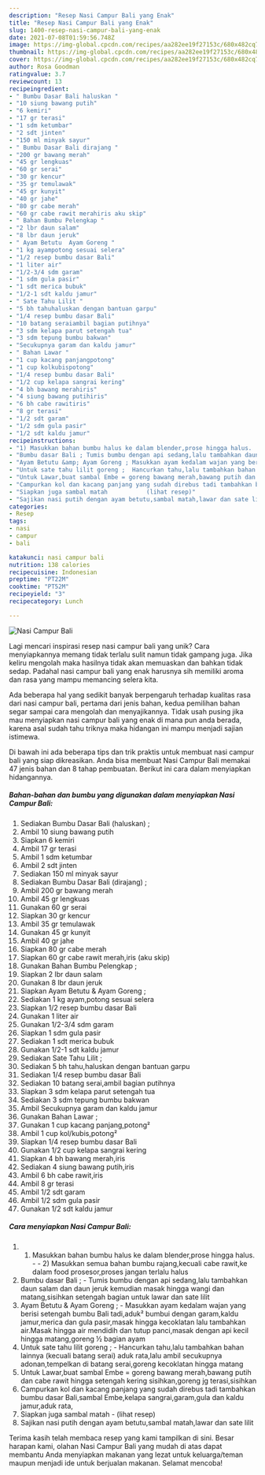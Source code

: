 ```yaml
---
description: "Resep Nasi Campur Bali yang Enak"
title: "Resep Nasi Campur Bali yang Enak"
slug: 1400-resep-nasi-campur-bali-yang-enak
date: 2021-07-08T01:59:56.748Z
image: https://img-global.cpcdn.com/recipes/aa282ee19f27153c/680x482cq70/nasi-campur-bali-foto-resep-utama.jpg
thumbnail: https://img-global.cpcdn.com/recipes/aa282ee19f27153c/680x482cq70/nasi-campur-bali-foto-resep-utama.jpg
cover: https://img-global.cpcdn.com/recipes/aa282ee19f27153c/680x482cq70/nasi-campur-bali-foto-resep-utama.jpg
author: Rosa Goodman
ratingvalue: 3.7
reviewcount: 13
recipeingredient:
- " Bumbu Dasar Bali haluskan "
- "10 siung bawang putih"
- "6 kemiri"
- "17 gr terasi"
- "1 sdm ketumbar"
- "2 sdt jinten"
- "150 ml minyak sayur"
- " Bumbu Dasar Bali dirajang "
- "200 gr bawang merah"
- "45 gr lengkuas"
- "60 gr serai"
- "30 gr kencur"
- "35 gr temulawak"
- "45 gr kunyit"
- "40 gr jahe"
- "80 gr cabe merah"
- "60 gr cabe rawit merahiris aku skip"
- " Bahan Bumbu Pelengkap "
- "2 lbr daun salam"
- "8 lbr daun jeruk"
- " Ayam Betutu  Ayam Goreng "
- "1 kg ayampotong sesuai selera"
- "1/2 resep bumbu dasar Bali"
- "1 liter air"
- "1/2-3/4 sdm garam"
- "1 sdm gula pasir"
- "1 sdt merica bubuk"
- "1/2-1 sdt kaldu jamur"
- " Sate Tahu Lilit "
- "5 bh tahuhaluskan dengan bantuan garpu"
- "1/4 resep bumbu dasar Bali"
- "10 batang seraiambil bagian putihnya"
- "3 sdm kelapa parut setengah tua"
- "3 sdm tepung bumbu bakwan"
- "Secukupnya garam dan kaldu jamur"
- " Bahan Lawar "
- "1 cup kacang panjangpotong"
- "1 cup kolkubispotong"
- "1/4 resep bumbu dasar Bali"
- "1/2 cup kelapa sangrai kering"
- "4 bh bawang merahiris"
- "4 siung bawang putihiris"
- "6 bh cabe rawitiris"
- "8 gr terasi"
- "1/2 sdt garam"
- "1/2 sdm gula pasir"
- "1/2 sdt kaldu jamur"
recipeinstructions:
- "1) Masukkan bahan bumbu halus ke dalam blender,prose hingga halus.  2) Masukkan semua bahan bumbu rajang,kecuali cabe rawit,ke dalam food prosesor,proses jangan terlalu halus"
- "Bumbu dasar Bali ; Tumis bumbu dengan api sedang,lalu tambahkan daun salam dan daun jeruk kemudian masak hingga wangi dan matang,sisihkan setengah bagian untuk lawar dan sate lilit"
- "Ayam Betutu &amp; Ayam Goreng ; Masukkan ayam kedalam wajan yang berisi setengah bumbu Bali tadi,aduk² bumbui dengan garam,kaldu jamur,merica dan gula pasir,masak hingga kecoklatan lalu tambahkan air.Masak hingga air mendidih dan tutup panci,masak dengan api kecil hingga matang,goreng ½ bagian ayam"
- "Untuk sate tahu lilit goreng ;  Hancurkan tahu,lalu tambahkan bahan lainnya (kecuali batang serai) aduk rata,lalu ambil secukupnya adonan,tempelkan di batang serai,goreng kecoklatan hingga matang"
- "Untuk Lawar,buat sambal Embe = goreng bawang merah,bawang putih dan cabe rawit hingga setengah kering sisihkan,goreng jg terasi,sisihkan"
- "Campurkan kol dan kacang panjang yang sudah direbus tadi tambahkan bumbu dasar Bali,sambal Embe,kelapa sangrai,garam,gula dan kaldu jamur,aduk rata,"
- "Siapkan juga sambal matah           (lihat resep)"
- "Sajikan nasi putih dengan ayam betutu,sambal matah,lawar dan sate lilit"
categories:
- Resep
tags:
- nasi
- campur
- bali

katakunci: nasi campur bali 
nutrition: 138 calories
recipecuisine: Indonesian
preptime: "PT22M"
cooktime: "PT52M"
recipeyield: "3"
recipecategory: Lunch

---
```



![Nasi Campur Bali](https://img-global.cpcdn.com/recipes/aa282ee19f27153c/680x482cq70/nasi-campur-bali-foto-resep-utama.jpg)

Lagi mencari inspirasi resep nasi campur bali yang unik? Cara menyiapkannya memang tidak terlalu sulit namun tidak gampang juga. Jika keliru mengolah maka hasilnya tidak akan memuaskan dan bahkan tidak sedap. Padahal nasi campur bali yang enak harusnya sih memiliki aroma dan rasa yang mampu memancing selera kita.



Ada beberapa hal yang sedikit banyak berpengaruh terhadap kualitas rasa dari nasi campur bali, pertama dari jenis bahan, kedua pemilihan bahan segar sampai cara mengolah dan menyajikannya. Tidak usah pusing jika mau menyiapkan nasi campur bali yang enak di mana pun anda berada, karena asal sudah tahu triknya maka hidangan ini mampu menjadi sajian istimewa.


Di bawah ini ada beberapa tips dan trik praktis untuk membuat nasi campur bali yang siap dikreasikan. Anda bisa membuat Nasi Campur Bali memakai 47 jenis bahan dan 8 tahap pembuatan. Berikut ini cara dalam menyiapkan hidangannya.

<!--inarticleads1-->

##### Bahan-bahan dan bumbu yang digunakan dalam menyiapkan Nasi Campur Bali:

1. Sediakan  Bumbu Dasar Bali (haluskan) ;
1. Ambil 10 siung bawang putih
1. Siapkan 6 kemiri
1. Ambil 17 gr terasi
1. Ambil 1 sdm ketumbar
1. Ambil 2 sdt jinten
1. Sediakan 150 ml minyak sayur
1. Sediakan  Bumbu Dasar Bali (dirajang) ;
1. Ambil 200 gr bawang merah
1. Ambil 45 gr lengkuas
1. Gunakan 60 gr serai
1. Siapkan 30 gr kencur
1. Ambil 35 gr temulawak
1. Gunakan 45 gr kunyit
1. Ambil 40 gr jahe
1. Siapkan 80 gr cabe merah
1. Siapkan 60 gr cabe rawit merah,iris (aku skip)
1. Gunakan  Bahan Bumbu Pelengkap ;
1. Siapkan 2 lbr daun salam
1. Gunakan 8 lbr daun jeruk
1. Siapkan  Ayam Betutu &amp; Ayam Goreng ;
1. Sediakan 1 kg ayam,potong sesuai selera
1. Siapkan 1/2 resep bumbu dasar Bali
1. Gunakan 1 liter air
1. Gunakan 1/2-3/4 sdm garam
1. Siapkan 1 sdm gula pasir
1. Sediakan 1 sdt merica bubuk
1. Gunakan 1/2-1 sdt kaldu jamur
1. Sediakan  Sate Tahu Lilit ;
1. Sediakan 5 bh tahu,haluskan dengan bantuan garpu
1. Sediakan 1/4 resep bumbu dasar Bali
1. Sediakan 10 batang serai,ambil bagian putihnya
1. Siapkan 3 sdm kelapa parut setengah tua
1. Sediakan 3 sdm tepung bumbu bakwan
1. Ambil Secukupnya garam dan kaldu jamur
1. Gunakan  Bahan Lawar ;
1. Gunakan 1 cup kacang panjang,potong²
1. Ambil 1 cup kol/kubis,potong²
1. Siapkan 1/4 resep bumbu dasar Bali
1. Gunakan 1/2 cup kelapa sangrai kering
1. Siapkan 4 bh bawang merah,iris
1. Sediakan 4 siung bawang putih,iris
1. Ambil 6 bh cabe rawit,iris
1. Ambil 8 gr terasi
1. Ambil 1/2 sdt garam
1. Ambil 1/2 sdm gula pasir
1. Gunakan 1/2 sdt kaldu jamur




<!--inarticleads2-->

##### Cara menyiapkan Nasi Campur Bali:

1. 1) Masukkan bahan bumbu halus ke dalam blender,prose hingga halus. -  - 2) Masukkan semua bahan bumbu rajang,kecuali cabe rawit,ke dalam food prosesor,proses jangan terlalu halus
1. Bumbu dasar Bali ; - Tumis bumbu dengan api sedang,lalu tambahkan daun salam dan daun jeruk kemudian masak hingga wangi dan matang,sisihkan setengah bagian untuk lawar dan sate lilit
1. Ayam Betutu &amp; Ayam Goreng ; - Masukkan ayam kedalam wajan yang berisi setengah bumbu Bali tadi,aduk² bumbui dengan garam,kaldu jamur,merica dan gula pasir,masak hingga kecoklatan lalu tambahkan air.Masak hingga air mendidih dan tutup panci,masak dengan api kecil hingga matang,goreng ½ bagian ayam
1. Untuk sate tahu lilit goreng ;  - Hancurkan tahu,lalu tambahkan bahan lainnya (kecuali batang serai) aduk rata,lalu ambil secukupnya adonan,tempelkan di batang serai,goreng kecoklatan hingga matang
1. Untuk Lawar,buat sambal Embe = goreng bawang merah,bawang putih dan cabe rawit hingga setengah kering sisihkan,goreng jg terasi,sisihkan
1. Campurkan kol dan kacang panjang yang sudah direbus tadi tambahkan bumbu dasar Bali,sambal Embe,kelapa sangrai,garam,gula dan kaldu jamur,aduk rata,
1. Siapkan juga sambal matah -           (lihat resep)
1. Sajikan nasi putih dengan ayam betutu,sambal matah,lawar dan sate lilit




Terima kasih telah membaca resep yang kami tampilkan di sini. Besar harapan kami, olahan Nasi Campur Bali yang mudah di atas dapat membantu Anda menyiapkan makanan yang lezat untuk keluarga/teman maupun menjadi ide untuk berjualan makanan. Selamat mencoba!
